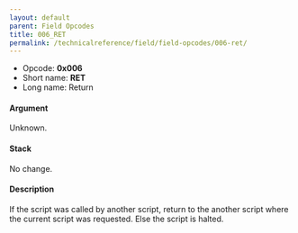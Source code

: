 ```yaml
---
layout: default
parent: Field Opcodes
title: 006_RET
permalink: /technicalreference/field/field-opcodes/006-ret/
---
```


-   Opcode: **0x006**
-   Short name: **RET**
-   Long name: Return

#### Argument

Unknown.

#### Stack

No change.

#### Description

If the script was called by another script, return to the another script where the current script was requested. Else the script is halted.
